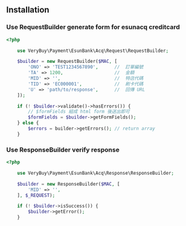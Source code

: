 Installation
-------------

### Use RequestBuilder generate form for esunacq creditcard


```php
<?php

    use VeryBuy\Payment\EsunBank\Acq\Request\RequestBuilder;

    $builder = new RequestBuilder($MAC, [
        'ONO' => 'TEST1234567890',      //  訂單編號
        'TA' => 1200,                   //  金額
        'MID' => '',                    //  特店代碼
        'TID' => 'EC000001',            //  刷卡代碼
        'U' => 'path/to/response',      //  回傳 URL
    ]);

    if (! $builder->validate()->hasErrors()) {
        // $formFields 組成 html form 後送出即可
        $formFields = $builder->getFormFields();
    } else {
        $errors = builder->getErrors(); // return array
    }
```

### Use ResponseBuilder verify response

```php
<?php

    use VeryBuy\Payment\EsunBank\Acq\Response\ResponseBuilder;

    $builder = new ResponseBuilder($MAC, [
        'MID' => '',
    ], $_REQUEST);

    if (! $builder->isSuccess()) {
        $builder->getError();
    }
```